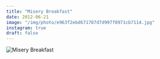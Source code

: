 ```yaml
---
title: "Misery Breakfast"
date: 2012-06-21
image: "/img/photo/e963f2ebd671787d7d997f8971cb7114.jpg"
instagram: true
draft: false
---
```


![Misery Breakfast](/img/photo/e963f2ebd671787d7d997f8971cb7114.jpg)
